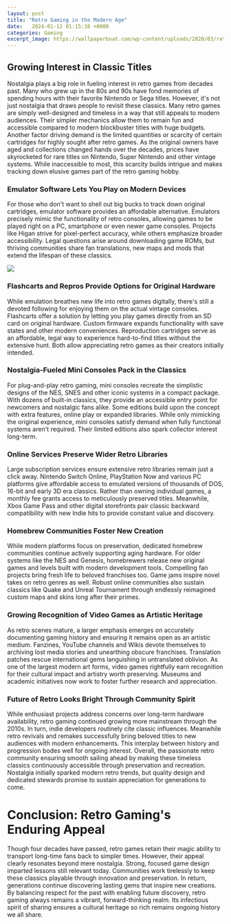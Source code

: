 ```yaml
---
layout: post
title: "Retro Gaming in the Modern Age"
date:   2024-01-12 01:15:38 +0000
categories: Gaming
excerpt_image: https://wallpaperboat.com/wp-content/uploads/2020/03/retro-gaming-04.jpg
---
```


## Growing Interest in Classic Titles
Nostalgia plays a big role in fueling interest in retro games from decades past. Many who grew up in the 80s and 90s have fond memories of spending hours with their favorite Nintendo or Sega titles. However, it's not just nostalgia that draws people to revisit these classics. Many retro games are simply well-designed and timeless in a way that still appeals to modern audiences. Their simpler mechanics allow them to remain fun and accessible compared to modern blockbuster titles with huge budgets. 
Another factor driving demand is the limited quantities or scarcity of certain cartridges for highly sought after retro games. As the original owners have aged and collections changed hands over the decades, prices have skyrocketed for rare titles on Nintendo, Super Nintendo and other vintage systems. While inaccessible to most, this scarcity builds intrigue and makes tracking down elusive games part of the retro gaming hobby.
### Emulator Software Lets You Play on Modern Devices
For those who don't want to shell out big bucks to track down original cartridges, emulator software provides an affordable alternative. Emulators precisely mimic the functionality of retro consoles, allowing games to be played right on a PC, smartphone or even newer game consoles. Projects like Higan strive for pixel-perfect accuracy, while others emphasize broader accessibility. Legal questions arise around downloading game ROMs, but thriving communities share fan translations, new maps and mods that extend the lifespan of these classics. 

![](https://wallpaperboat.com/wp-content/uploads/2020/03/retro-gaming-04.jpg)
### Flashcarts and Repros Provide Options for Original Hardware
While emulation breathes new life into retro games digitally, there's still a devoted following for enjoying them on the actual vintage consoles. Flashcarts offer a solution by letting you play games directly from an SD card on original hardware. Custom firmware expands functionality with save states and other modern conveniences. Reproduction cartridges serve as an affordable, legal way to experience hard-to-find titles without the extensive hunt. Both allow appreciating retro games as their creators initially intended.
### Nostalgia-Fueled Mini Consoles Pack in the Classics
For plug-and-play retro gaming, mini consoles recreate the simplistic designs of the NES, SNES and other iconic systems in a compact package. With dozens of built-in classics, they provide an accessible entry point for newcomers and nostalgic fans alike. Some editions build upon the concept with extra features, online play or expanded libraries. While only mimicking the original experience, mini consoles satisfy demand when fully functional systems aren't required. Their limited editions also spark collector interest long-term.  
### Online Services Preserve Wider Retro Libraries
Large subscription services ensure extensive retro libraries remain just a click away. Nintendo Switch Online, PlayStation Now and various PC platforms give affordable access to emulated versions of thousands of DOS, 16-bit and early 3D era classics. Rather than owning individual games, a monthly fee grants access to meticulously preserved titles. Meanwhile, Xbox Game Pass and other digital storefronts pair classic backward compatibility with new Indie hits to provide constant value and discovery.
### Homebrew Communities Foster New Creation
While modern platforms focus on preservation, dedicated homebrew communities continue actively supporting aging hardware. For older systems like the NES and Genesis, homebrewers release new original games and levels built with modern development tools. Compelling fan projects bring fresh life to beloved franchises too. Game jams inspire novel takes on retro genres as well. Robust online communities also sustain classics like Quake and Unreal Tournament through endlessly reimagined custom maps and skins long after their primes. 
### Growing Recognition of Video Games as Artistic Heritage
As retro scenes mature, a larger emphasis emerges on accurately documenting gaming history and ensuring it remains open as an artistic medium. Fanzines, YouTube channels and Wikis devote themselves to archiving lost media stories and unearthing obscure franchises. Translation patches rescue international gems languishing in untranslated oblivion. As one of the largest modern art forms, video games rightfully earn recognition for their cultural impact and artistry worth preserving. Museums and academic initiatives now work to foster further research and appreciation.
### Future of Retro Looks Bright Through Community Spirit
While enthusiast projects address concerns over long-term hardware availability, retro gaming continued growing more mainstream through the 2010s. In turn, indie developers routinely cite classic influences. Meanwhile retro revivals and remakes successfully bring beloved titles to new audiences with modern enhancements. This interplay between history and progression bodes well for ongoing interest. Overall, the passionate retro community ensuring smooth sailing ahead by making these timeless classics continuously accessible through preservation and recreation. Nostalgia initially sparked modern retro trends, but quality design and dedicated stewards promise to sustain appreciation for generations to come.
# Conclusion: Retro Gaming's Enduring Appeal 
Though four decades have passed, retro games retain their magic ability to transport long-time fans back to simpler times. However, their appeal clearly resonates beyond mere nostalgia. Strong, focused game design imparted lessons still relevant today. Communities work tirelessly to keep these classics playable through innovation and preservation. In return, generations continue discovering lasting gems that inspire new creations. By balancing respect for the past with enabling future discovery, retro gaming always remains a vibrant, forward-thinking realm. Its infectious spirit of sharing ensures a cultural heritage so rich remains ongoing history we all share.